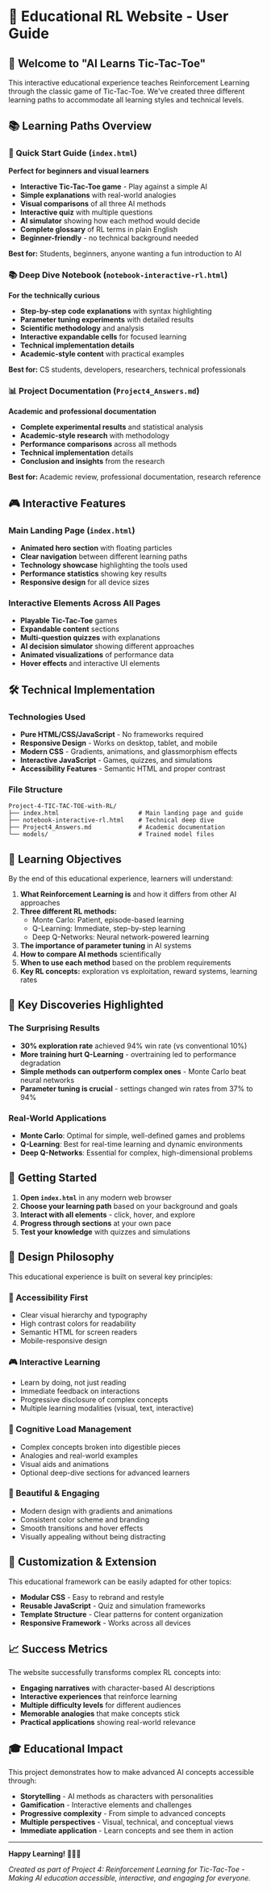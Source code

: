 # 🎯 Educational RL Website - User Guide

## 🌟 Welcome to "AI Learns Tic-Tac-Toe"

This interactive educational experience teaches Reinforcement Learning through the classic game of Tic-Tac-Toe. We've created three different learning paths to accommodate all learning styles and technical levels.

## 📚 Learning Paths Overview

### 🚀 Quick Start Guide (`index.html`)
**Perfect for beginners and visual learners**
- **Interactive Tic-Tac-Toe game** - Play against a simple AI
- **Simple explanations** with real-world analogies 
- **Visual comparisons** of all three AI methods
- **Interactive quiz** with multiple questions
- **AI simulator** showing how each method would decide
- **Complete glossary** of RL terms in plain English
- **Beginner-friendly** - no technical background needed

**Best for:** Students, beginners, anyone wanting a fun introduction to AI

### 📚 Deep Dive Notebook (`notebook-interactive-rl.html`)
**For the technically curious**
- **Step-by-step code explanations** with syntax highlighting
- **Parameter tuning experiments** with detailed results
- **Scientific methodology** and analysis
- **Interactive expandable cells** for focused learning
- **Technical implementation details**
- **Academic-style content** with practical examples

**Best for:** CS students, developers, researchers, technical professionals

### 📊 Project Documentation (`Project4_Answers.md`)
**Academic and professional documentation**
- **Complete experimental results** and statistical analysis
- **Academic-style research** with methodology
- **Performance comparisons** across all methods
- **Technical implementation** details
- **Conclusion and insights** from the research

**Best for:** Academic review, professional documentation, research reference

## 🎮 Interactive Features

### Main Landing Page (`index.html`)
- **Animated hero section** with floating particles
- **Clear navigation** between different learning paths
- **Technology showcase** highlighting the tools used
- **Performance statistics** showing key results
- **Responsive design** for all device sizes

### Interactive Elements Across All Pages
- **Playable Tic-Tac-Toe** games
- **Expandable content** sections
- **Multi-question quizzes** with explanations
- **AI decision simulator** showing different approaches
- **Animated visualizations** of performance data
- **Hover effects** and interactive UI elements

## 🛠️ Technical Implementation

### Technologies Used
- **Pure HTML/CSS/JavaScript** - No frameworks required
- **Responsive Design** - Works on desktop, tablet, and mobile
- **Modern CSS** - Gradients, animations, and glassmorphism effects
- **Interactive JavaScript** - Games, quizzes, and simulations
- **Accessibility Features** - Semantic HTML and proper contrast

### File Structure
```
Project-4-TIC-TAC-TOE-with-RL/
├── index.html                      # Main landing page and guide
├── notebook-interactive-rl.html    # Technical deep dive
├── Project4_Answers.md             # Academic documentation
└── models/                         # Trained model files
```

## 🎯 Learning Objectives

By the end of this educational experience, learners will understand:

1. **What Reinforcement Learning is** and how it differs from other AI approaches
2. **Three different RL methods:**
   - Monte Carlo: Patient, episode-based learning
   - Q-Learning: Immediate, step-by-step learning  
   - Deep Q-Networks: Neural network-powered learning
3. **The importance of parameter tuning** in AI systems
4. **How to compare AI methods** scientifically
5. **When to use each method** based on the problem requirements
6. **Key RL concepts:** exploration vs exploitation, reward systems, learning rates

## 🎉 Key Discoveries Highlighted

### The Surprising Results
- **30% exploration rate** achieved 94% win rate (vs conventional 10%)
- **More training hurt Q-Learning** - overtraining led to performance degradation
- **Simple methods can outperform complex ones** - Monte Carlo beat neural networks
- **Parameter tuning is crucial** - settings changed win rates from 37% to 94%

### Real-World Applications
- **Monte Carlo**: Optimal for simple, well-defined games and problems
- **Q-Learning**: Best for real-time learning and dynamic environments
- **Deep Q-Networks**: Essential for complex, high-dimensional problems

## 🚀 Getting Started

1. **Open `index.html`** in any modern web browser
2. **Choose your learning path** based on your background and goals
3. **Interact with all elements** - click, hover, and explore
4. **Progress through sections** at your own pace
5. **Test your knowledge** with quizzes and simulations

## 🎨 Design Philosophy

This educational experience is built on several key principles:

### 🎯 Accessibility First
- Clear visual hierarchy and typography
- High contrast colors for readability
- Semantic HTML for screen readers
- Mobile-responsive design

### 🎮 Interactive Learning
- Learn by doing, not just reading
- Immediate feedback on interactions
- Progressive disclosure of complex concepts
- Multiple learning modalities (visual, text, interactive)

### 🧠 Cognitive Load Management
- Complex concepts broken into digestible pieces
- Analogies and real-world examples
- Visual aids and animations
- Optional deep-dive sections for advanced learners

### 🎨 Beautiful & Engaging
- Modern design with gradients and animations
- Consistent color scheme and branding
- Smooth transitions and hover effects
- Visually appealing without being distracting

## 🔧 Customization & Extension

This educational framework can be easily adapted for other topics:

- **Modular CSS** - Easy to rebrand and restyle
- **Reusable JavaScript** - Quiz and simulation frameworks
- **Template Structure** - Clear patterns for content organization
- **Responsive Framework** - Works across all devices

## 📈 Success Metrics

The website successfully transforms complex RL concepts into:
- **Engaging narratives** with character-based AI descriptions
- **Interactive experiences** that reinforce learning
- **Multiple difficulty levels** for different audiences
- **Memorable analogies** that make concepts stick
- **Practical applications** showing real-world relevance

## 🎓 Educational Impact

This project demonstrates how to make advanced AI concepts accessible through:
- **Storytelling** - AI methods as characters with personalities
- **Gamification** - Interactive elements and challenges
- **Progressive complexity** - From simple to advanced concepts
- **Multiple perspectives** - Visual, technical, and conceptual views
- **Immediate application** - Learn concepts and see them in action

---

**Happy Learning! 🎯🧠✨**

*Created as part of Project 4: Reinforcement Learning for Tic-Tac-Toe - Making AI education accessible, interactive, and engaging for everyone.* 